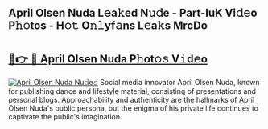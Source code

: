 ## April Olsen Nuda L𝚎a𝚔ed N𝚞𝚍e - Part-IuK Vi𝚍𝚎o P𝚑𝚘tos - H𝚘𝚝 O𝚗𝚕yf𝚊ns L𝚎a𝚔s MrcDo

# <h2><a href="http://kf2h1j.oniu.top/?m=April+Olsen+Nuda">🔗👉 🔴 April Olsen Nuda P𝚑ot𝚘𝚜 V𝚒d𝚎o</a></h2>

[![April Olsen Nuda Nu𝚍e𝚜](https://i.imgur.com/0qMVB7G.gif)](http://kf2h1j.oniu.top/?m=April+Olsen+Nuda)
Social media innovator April Olsen Nuda, known for publishing dance and lifestyle material, consisting of presentations and personal blogs. Approachability and authenticity are the hallmarks of April Olsen Nuda's public persona, but the enigma of his private life continues to captivate the public's imagination.  
